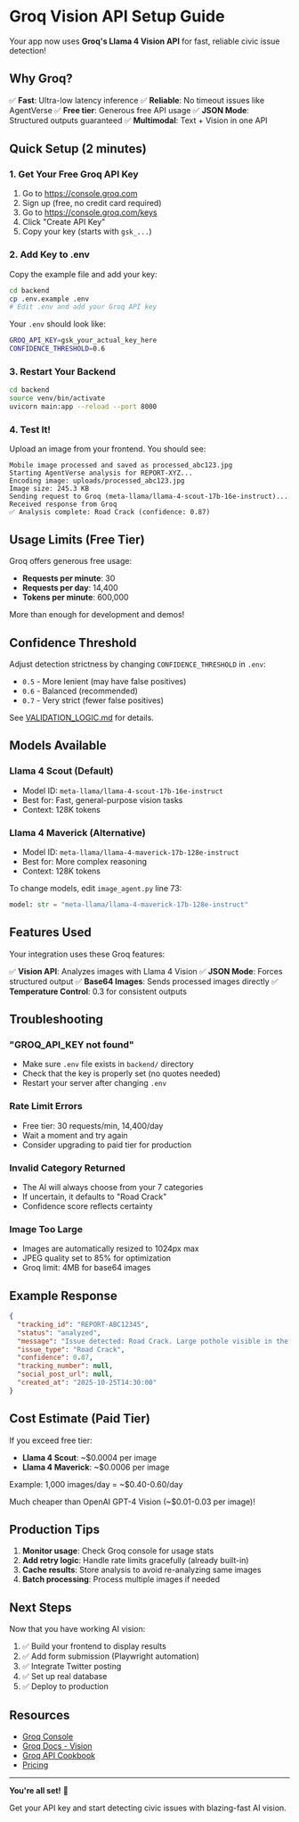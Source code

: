 # Groq Vision API Setup Guide

Your app now uses **Groq's Llama 4 Vision API** for fast, reliable civic issue detection!

## Why Groq?

✅ **Fast**: Ultra-low latency inference
✅ **Reliable**: No timeout issues like AgentVerse
✅ **Free tier**: Generous free API usage
✅ **JSON Mode**: Structured outputs guaranteed
✅ **Multimodal**: Text + Vision in one API

## Quick Setup (2 minutes)

### 1. Get Your Free Groq API Key

1. Go to https://console.groq.com
2. Sign up (free, no credit card required)
3. Go to https://console.groq.com/keys
4. Click "Create API Key"
5. Copy your key (starts with `gsk_...`)

### 2. Add Key to .env

Copy the example file and add your key:

```bash
cd backend
cp .env.example .env
# Edit .env and add your Groq API key
```

Your `.env` should look like:
```bash
GROQ_API_KEY=gsk_your_actual_key_here
CONFIDENCE_THRESHOLD=0.6
```

### 3. Restart Your Backend

```bash
cd backend
source venv/bin/activate
uvicorn main:app --reload --port 8000
```

### 4. Test It!

Upload an image from your frontend. You should see:

```
Mobile image processed and saved as processed_abc123.jpg
Starting AgentVerse analysis for REPORT-XYZ...
Encoding image: uploads/processed_abc123.jpg
Image size: 245.3 KB
Sending request to Groq (meta-llama/llama-4-scout-17b-16e-instruct)...
Received response from Groq
✅ Analysis complete: Road Crack (confidence: 0.87)
```

## Usage Limits (Free Tier)

Groq offers generous free usage:
- **Requests per minute**: 30
- **Requests per day**: 14,400
- **Tokens per minute**: 600,000

More than enough for development and demos!

## Confidence Threshold

Adjust detection strictness by changing `CONFIDENCE_THRESHOLD` in `.env`:

- `0.5` - More lenient (may have false positives)
- `0.6` - Balanced (recommended)
- `0.7` - Very strict (fewer false positives)

See [VALIDATION_LOGIC.md](./VALIDATION_LOGIC.md) for details.

## Models Available

### Llama 4 Scout (Default)
- Model ID: `meta-llama/llama-4-scout-17b-16e-instruct`
- Best for: Fast, general-purpose vision tasks
- Context: 128K tokens

### Llama 4 Maverick (Alternative)
- Model ID: `meta-llama/llama-4-maverick-17b-128e-instruct`
- Best for: More complex reasoning
- Context: 128K tokens

To change models, edit `image_agent.py` line 73:
```python
model: str = "meta-llama/llama-4-maverick-17b-128e-instruct"
```

## Features Used

Your integration uses these Groq features:

✅ **Vision API**: Analyzes images with Llama 4 Vision
✅ **JSON Mode**: Forces structured output
✅ **Base64 Images**: Sends processed images directly
✅ **Temperature Control**: 0.3 for consistent outputs

## Troubleshooting

### "GROQ_API_KEY not found"
- Make sure `.env` file exists in `backend/` directory
- Check that the key is properly set (no quotes needed)
- Restart your server after changing `.env`

### Rate Limit Errors
- Free tier: 30 requests/min, 14,400/day
- Wait a moment and try again
- Consider upgrading to paid tier for production

### Invalid Category Returned
- The AI will always choose from your 7 categories
- If uncertain, it defaults to "Road Crack"
- Confidence score reflects certainty

### Image Too Large
- Images are automatically resized to 1024px max
- JPEG quality set to 85% for optimization
- Groq limit: 4MB for base64 images

## Example Response

```json
{
  "tracking_id": "REPORT-ABC12345",
  "status": "analyzed",
  "message": "Issue detected: Road Crack. Large pothole visible in the road surface",
  "issue_type": "Road Crack",
  "confidence": 0.87,
  "tracking_number": null,
  "social_post_url": null,
  "created_at": "2025-10-25T14:30:00"
}
```

## Cost Estimate (Paid Tier)

If you exceed free tier:
- **Llama 4 Scout**: ~$0.0004 per image
- **Llama 4 Maverick**: ~$0.0006 per image

Example: 1,000 images/day = ~$0.40-0.60/day

Much cheaper than OpenAI GPT-4 Vision (~$0.01-0.03 per image)!

## Production Tips

1. **Monitor usage**: Check Groq console for usage stats
2. **Add retry logic**: Handle rate limits gracefully (already built-in)
3. **Cache results**: Store analysis to avoid re-analyzing same images
4. **Batch processing**: Process multiple images if needed

## Next Steps

Now that you have working AI vision:

1. ✅ Build your frontend to display results
2. ✅ Add form submission (Playwright automation)
3. ✅ Integrate Twitter posting
4. ✅ Set up real database
5. ✅ Deploy to production

## Resources

- [Groq Console](https://console.groq.com)
- [Groq Docs - Vision](https://console.groq.com/docs/vision)
- [Groq API Cookbook](https://github.com/groq/groq-api-cookbook)
- [Pricing](https://groq.com/pricing)

---

**You're all set!** 🎉

Get your API key and start detecting civic issues with blazing-fast AI vision.
